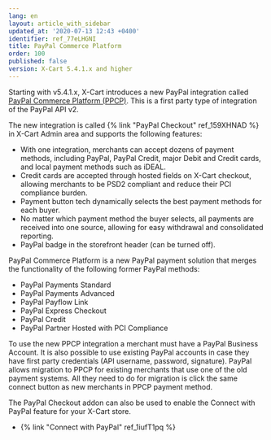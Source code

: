```yaml
---
lang: en
layout: article_with_sidebar
updated_at: '2020-07-13 12:43 +0400'
identifier: ref_77eLHGNI
title: PayPal Commerce Platform
order: 100
published: false
version: X-Cart 5.4.1.x and higher
---
```

Starting with v5.4.1.x, X-Cart introduces a new PayPal integration called [PayPal Commerce Platform (PPCP)](https://www.paypal.com/us/business "PayPal Commerce Platform"). This is a first party type of integration of the PayPal API v2.

The new integration is called {% link "PayPal Checkout" ref_159XHNAD %} in X-Cart Admin area and supports the following features: 

* With one integration, merchants can accept dozens of payment methods, including PayPal, PayPal Credit, major Debit and Credit cards, and local payment methods such as iDEAL.
* Credit cards are accepted through hosted fields on X-Cart checkout, allowing merchants to be PSD2 compliant and reduce their PCI compliance burden.
* Payment button tech dynamically selects the best payment methods for each buyer.
* No matter which payment method the buyer selects, all payments are received into one source, allowing for easy withdrawal and consolidated reporting.
* PayPal badge in the storefront header (can be turned off).

PayPal Commerce Platform is a new PayPal payment solution that merges the functionality of the following former PayPal methods:
- PayPal Payments Standard
- PayPal Payments Advanced
- PayPal Payflow Link
- PayPal Express Checkout
- PayPal Credit
- PayPal Partner Hosted with PCI Compliance

To use the new PPCP integration a merchant must have a PayPal Business Account. It is also possible to use existing PayPal accounts in case they have first party credentials (API username, password, signature). PayPal allows migration to PPCP for existing merchants that use one of the old payment systems.  All they need to do for migration is click the same connect button as new merchants in PPCP payment method.

The PayPal Checkout addon can also be used to enable the Connect with PayPal feature for your X-Cart store.

* {% link "Connect  with PayPal" ref_1iufT1pq %}